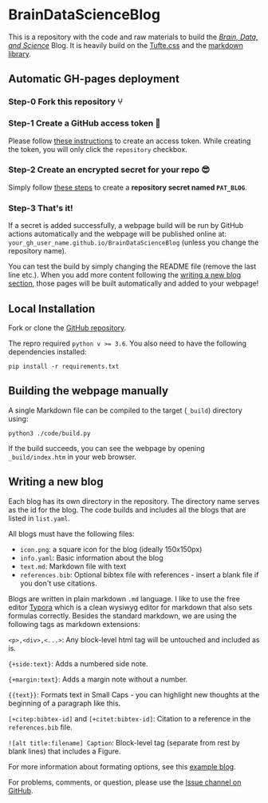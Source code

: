 # BrainDataScienceBlog
This is a repository with the code and raw materials to build the [*Brain, Data, and Science*](http://diedrichsenlab.org/BrainDataScience) Blog. It is heavily build on the [Tufte.css](https://edwardtufte.github.io/tufte-css/) and the [markdown library](https://python-markdown.github.io/).

## Automatic GH-pages deployment

### Step-0 Fork this repository ⑂

### Step-1 Create a GitHub access token 🔑 

Please follow [these instructions](https://docs.github.com/en/free-pro-team@latest/github/authenticating-to-github/creating-a-personal-access-token#creating-a-token) to create an access token. While creating the token, you will only click the `repository` checkbox. 

### Step-2 Create an encrypted secret for your repo 😎

Simply follow [these steps](https://docs.github.com/en/free-pro-team@latest/actions/reference/encrypted-secrets#creating-encrypted-secrets-for-a-repository) to create a **repository secret named `PAT_BLOG`**.

### Step-3 That's it! 

If a secret is added successfully, a webpage build will be run by GitHub actions automatically and the webpage will be published online at: `your_gh_user_name.github.io/BrainDataScienceBlog` (unless you change the repository name). 

You can test the build by simply changing the README file (remove the last line etc.). When you add more content following the [writing a new blog section](#writing-a-new-blog), those pages will be built automatically and added to your webpage! 

## Local Installation 

Fork or clone the [GitHub repository](https://github.com/DiedrichsenLab/BrainDataScienceBlog).

The repro required `python v >= 3.6`. You also need to have the following dependencies installed: 

```
pip install -r requirements.txt
```

## Building the webpage manually

A single Markdown file can be compiled to the target (`_build`) directory using: 

`python3 ./code/build.py`

If the build succeeds, you can see the webpage by opening `_build/index.htm` in your web browser.

## Writing a new blog

Each blog has its own directory in the repository. The directory name serves as the id for the blog. The code builds and includes all the blogs that are listed in `list.yaml`. 

All blogs must have the following files:

* `icon.png`: a square icon for the blog (ideally 150x150px)
* `info.yaml`: Basic information about the blog 
* `text.md`: Markdown file with text
* `references.bib`: Optional bibtex file with references - insert a blank file if you don't use citations. 

Blogs are written in plain markdown `.md` language. I like to use the free editor [Typora](https://typora.io/) which is a clean wysiwyg editor for markdown that also sets formulas correctly. Besides the standard markdown, we are using the following tags as markdown extensions:  

`<p>,<div>,<...>`: Any block-level html tag will be untouched and included as is. 

`{+side:text}`: Adds a numbered side note. 

`{+margin:text}`: Adds a margin note without a number. 

`{{text}}`: Formats text in Small Caps - you can highlight new thoughts at the beginning of a paragraph like this. 

 `[+citep:bibtex-id]` and `[+citet:bibtex-id]`: Citation to a reference in the `references.bib` file. 

`![alt title:filename] Caption`: Block-level tag (separate from rest by blank lines) that includes a Figure. 

For more information about formating options, see this [example blog](http://www.diedrichsenlab.org/BrainDataScience/example_blog/index.htm).

For problems, comments, or question, please use the [Issue channel on GitHub](https://github.com/DiedrichsenLab/BrainDataScienceBlog/issues). 


